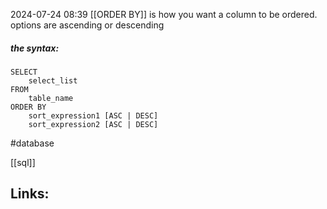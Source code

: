 2024-07-24 08:39
[[ORDER BY]] is how you want a column to be ordered. options are ascending or descending 

##### the syntax: 
```
SELECT 
	select_list
FROM 
	table_name
ORDER BY
	sort_expression1 [ASC | DESC]
	sort_expression2 [ASC | DESC]
```

#database 

[[sql]]
## Links:



